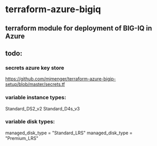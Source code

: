 # terraform-azure-bigiq

## terraform module for deployment of BIG-IQ in Azure







## todo:
### secrets azure key store
https://github.com/mjmenger/terraform-azure-bigip-setup/blob/master/secrets.tf

### variable instance types:

Standard_DS2_v2
Standard_D4s_v3

### variable disk types:

managed_disk_type = "Standard_LRS"
managed_disk_type = "Premium_LRS"    
